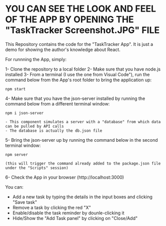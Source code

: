 # YOU CAN SEE THE LOOK AND FEEL OF THE APP BY OPENING THE "TaskTracker Screenshot.JPG" FILE

This Repository contains the code for the "TaskTracker App". It is just a demo for showing the author's knowledge about React.

For runnning the App, simply:

1- Clone the repository to a local folder
2- Make sure that you have node.js installed
3- From a terminal (I use the one from Visual Code"), run the command below from the App's root folder to bring the application up:

    npm start

4- Make sure that you have the json-server installed by running the command below from a different terminal window:

    npm i json-server

    - This component simulates a server with a "database" from which data can be pulled by API calls
    - The database is actually the db.json file

5- Bring the json-server up by running the command below in the second terminal window:

    npm server

    (this will trigger the command already added to the package.json file under the "Scripts" session)

6- Check the App in your browser (http://localhost:3000)

You can:

- Add a new task by typing the details in the input boxes and clicking "Save task"
- Remove a task by clicking the red "X"
- Enable/disable the task reminder by dounle-clicking it
- Hide/Show the "Add Task panel" by clicking on "Close/Add"